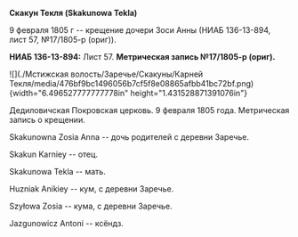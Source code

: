 **Скакун Текля (Skakunowa Tekla)**

9 февраля 1805 г -- крещение дочери Зоси Анны (НИАБ 136-13-894, лист 57,
№17/1805-р (ориг)).

**НИАБ 136-13-894:** Лист 57. **Метрическая запись №17/1805-р (ориг).**

![](./Мстижская волость/Заречье/Скакуны/Карней Текля/media/476bf9bc1496056b7cf5f8e08865afbb41bc72bf.png){width="6.496527777777778in"
height="1.431528871391076in"}

Дедиловичская Покровская церковь. 9 февраля 1805 года. Метрическая
запись о крещении.

Skakunowna Zosia Anna -- дочь родителей с деревни Заречье.

Skakun Karniey -- отец.

Skakunowa Tekla -- мать.

Huzniak Anikiey -- кум, с деревни Заречье.

Szyłowa Zosia -- кума, с деревни Заречье.

Jazgunowicz Antoni -- ксёндз.
